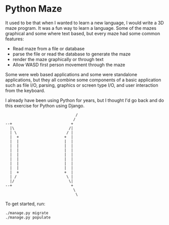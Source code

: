 # Python Maze

It used to be that when I wanted to learn a new language, I would write
a 3D maze program.  It was a fun way to learn a language.  Some of the
mazes graphical and some where text based, but every maze had some common
features:

* Read maze from a file or database
* parse the file or read the database to generate the maze
* render the maze graphically or through text
* Allow WASD first person movement through the maze

Some were web based applications and some were standalone applications,
but they all combine some components of a basic application such as file
I/O, parsing, graphics or screen type I/O, and user interaction from the
keyboard.

I already have been using Python for years, but I thought I'd go back and
do this exercise for Python using Django.

                                   /
                                  / 
    --+                          +  
      |\                        /|  
      | \                      / |  
      |  +                    +  |  
      |  |                    |  |  
      |  |                    |  |  
      |  |                    |  |  
      |  |                    |  |  
      |  |                    |  |  
      |  |                    |  |  
      |  |                    |  |  
      |  +                    +  |  
      | /                      \ |  
      |/                        \|  
    --+                          +  
                                  \ 
                                   \

To get started, run:

    ./manage.py migrate
    ./manage.py populate
